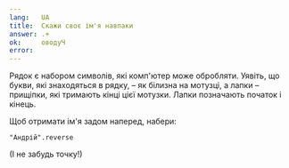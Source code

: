 ```yaml
---
lang:   UA
title:  Скажи своє ім'я навпаки
answer: .+
ok:     оводуЧ
error:  
---
```


Рядок є набором символів, які комп'ютер може обробляти. Уявіть, що букви, які знаходяться в рядку, – як білизна на мотузці, а лапки – прищіпки, які тримають кінці цієї мотузки. Лапки позначають початок і кінець.

Щоб отримати ім'я задом наперед, набери:

    "Андрій".reverse

(І не забудь точку!)
